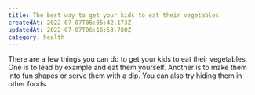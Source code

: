```yaml
---
title: The best way to get your kids to eat their vegetables
createdAt: 2022-07-07T06:05:42.173Z
updatedAt: 2022-07-07T06:16:53.780Z
category: health
---
```


There are a few things you can do to get your kids to eat their vegetables. One is to lead by example and eat them yourself. Another is to make them into fun shapes or serve them with a dip. You can also try hiding them in other foods.
